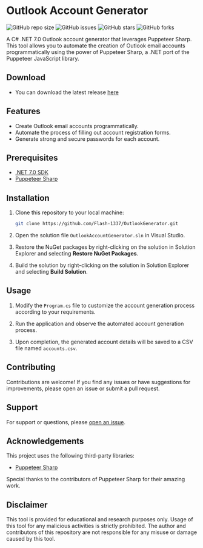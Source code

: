 # Outlook Account Generator

![GitHub repo size](https://img.shields.io/github/repo-size/Flash-1337/OutlookGenerator)
![GitHub issues](https://img.shields.io/github/issues/Flash-1337/OutlookGenerator)
![GitHub stars](https://img.shields.io/github/stars/Flash-1337/OutlookGenerator)
![GitHub forks](https://img.shields.io/github/forks/Flash-1337/OutlookGenerator)

A C# .NET 7.0 Outlook account generator that leverages Puppeteer Sharp. This tool allows you to automate the creation of Outlook email accounts programmatically using the power of Puppeteer Sharp, a .NET port of the Puppeteer JavaScript library.

## Download

- You can download the latest release [here](https://github.com/Flash-1337/OutlookGenerator/releases/latest)

## Features

- Create Outlook email accounts programmatically.
- Automate the process of filling out account registration forms.
- Generate strong and secure passwords for each account.

## Prerequisites

- [.NET 7.0 SDK](https://dotnet.microsoft.com/download/dotnet/7.0)
- [Puppeteer Sharp](https://github.com/hardkoded/puppeteer-sharp)

## Installation

1. Clone this repository to your local machine:

   ```bash
   git clone https://github.com/Flash-1337/OutlookGenerator.git
   ```

2. Open the solution file `OutlookAccountGenerator.sln` in Visual Studio.

3. Restore the NuGet packages by right-clicking on the solution in Solution Explorer and selecting **Restore NuGet Packages**.

4. Build the solution by right-clicking on the solution in Solution Explorer and selecting **Build Solution**.

## Usage

1. Modify the `Program.cs` file to customize the account generation process according to your requirements.

2. Run the application and observe the automated account generation process.

3. Upon completion, the generated account details will be saved to a CSV file named `accounts.csv`.

## Contributing

Contributions are welcome! If you find any issues or have suggestions for improvements, please open an issue or submit a pull request.

## Support

For support or questions, please [open an issue](https://github.com/Flash-1337/OutlookGenerator/issues).

## Acknowledgements

This project uses the following third-party libraries:

- [Puppeteer Sharp](https://github.com/hardkoded/puppeteer-sharp)

Special thanks to the contributors of Puppeteer Sharp for their amazing work.

## Disclaimer

This tool is provided for educational and research purposes only. Usage of this tool for any malicious activities is strictly prohibited. The author and contributors of this repository are not responsible for any misuse or damage caused by this tool.
